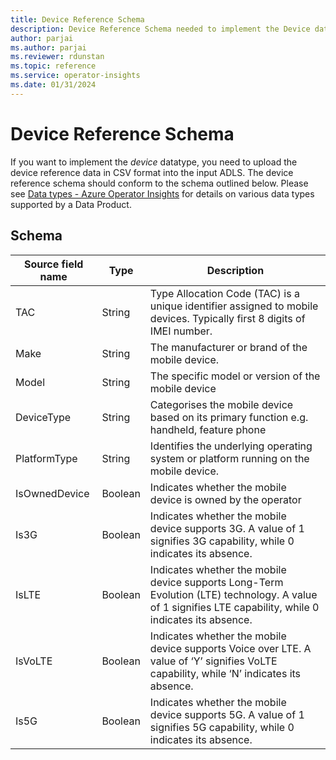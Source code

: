 ```yaml
---
title: Device Reference Schema
description: Device Reference Schema needed to implement the Device datatype in *Quality of Experience – Affirmed MCC Data Product*
author: parjai
ms.author: parjai
ms.reviewer: rdunstan
ms.topic: reference
ms.service: operator-insights
ms.date: 01/31/2024
---
```


<!-- #CustomerIntent: As a Data Product user, I want to add the ability to add device reference data to further enrich the MCC Event Data Records-->

# Device Reference Schema

If you want to implement the *device* datatype, you need to upload the device reference data in CSV format into the input ADLS. The device reference schema should conform to the schema outlined below. Please see [Data types - Azure Operator Insights](concept-data-types.md) for details on various data types supported by a Data Product.

## Schema

| Source field name | Type | Description |
| --- | --- | --- |
| TAC | String | Type Allocation Code (TAC) is a unique identifier assigned to mobile devices. Typically first 8 digits of IMEI number. |
| Make | String | The manufacturer or brand of the mobile device. |
| Model | String | The specific model or version of the mobile device |
| DeviceType | String | Categorises the mobile device based on its primary function e.g. handheld, feature phone |
| PlatformType | String | Identifies the underlying operating system or platform running on the mobile device. |
| IsOwnedDevice | Boolean | Indicates whether the mobile device is owned by the operator |
| Is3G | Boolean | Indicates whether the mobile device supports 3G. A value of 1 signifies 3G capability, while 0 indicates its absence. |
| IsLTE | Boolean | Indicates whether the mobile device supports Long-Term Evolution (LTE) technology. A value of 1 signifies LTE capability, while 0 indicates its absence. |
| IsVoLTE | Boolean | Indicates whether the mobile device supports Voice over LTE. A value of ‘Y’ signifies VoLTE capability, while ‘N’ indicates its absence. |
| Is5G | Boolean | Indicates whether the mobile device supports 5G. A value of 1 signifies 5G capability, while 0 indicates its absence. |